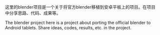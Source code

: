 这里的blender项目是一个关于将官方blender移植到安卓平板上的项目。在项目中分享思路、代码、成果等。

The blender project here is a project about porting the official blender to Android tablets. Share ideas, codes, results, etc. in the project.
